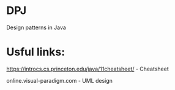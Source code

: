 # DPJ
Design patterns in Java


# Usful links:

https://introcs.cs.princeton.edu/java/11cheatsheet/ - Cheatsheet

online.visual-paradigm.com - UML design
